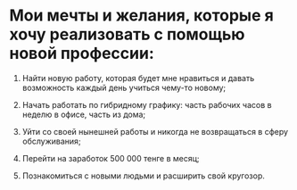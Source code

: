 # Мои мечты и желания, которые я хочу реализовать с помощью новой профессии:

1. Найти новую работу, которая будет мне нравиться и давать возможность каждый день учиться чему-то новому;

2. Начать работать по гибридному графику: часть рабочих часов в неделю в офисе, часть из дома;

3. Уйти со своей нынешней работы и никогда не возвращаться в сферу обслуживания;

4. Перейти на заработок 500 000 тенге в месяц;

5. Познакомиться с новыми людьми и расширить свой кругозор.
